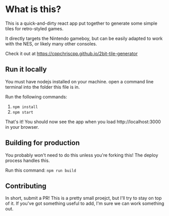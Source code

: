 # What is this?

This is a quick-and-dirty react app put together to generate some simple tiles for retro-styled games.

It directly targets the Nintendo gameboy, but can be easily adapted to work with the NES, or likely many
other consoles. 

Check it out at https://cppchriscpp.github.io/2bit-tile-generator

## Run it locally

You must have nodejs installed on your machine. open a command line terminal into the folder this file is in.

Run the following commands: 
1. `npm install`
2. `npm start`

That's it! You should now see the app when you load http://localhost:3000 in your browser.

## Building for production

You probably won't need to do this unless you're forking this! The deploy process handles this.

Run this command: `npm run build`

## Contributing

In short, submit a PR! This is a pretty small proejct, but I'll try to stay on top of it. If you've got something
useful to add, I'm sure we can work something out.